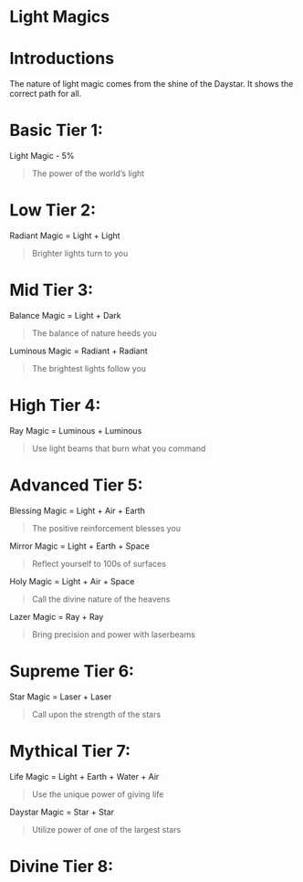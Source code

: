 # Light Magics

# Introductions
The nature of light magic comes from the shine of the Daystar. It shows the correct path for all.

# Basic Tier 1:
Light Magic - 5%
> The power of the world’s light

# Low Tier 2:
Radiant Magic = Light + Light
> Brighter lights turn to you

# Mid Tier 3:
Balance Magic = Light + Dark
> The balance of nature heeds you

Luminous Magic = Radiant + Radiant
> The brightest lights follow you

# High Tier 4:
Ray Magic = Luminous + Luminous
> Use light beams that burn what you command 

# Advanced Tier 5:
Blessing Magic = Light + Air + Earth
> The positive reinforcement blesses you

Mirror Magic = Light + Earth + Space
> Reflect yourself to 100s of surfaces

Holy Magic = Light + Air + Space
> Call the divine nature of the heavens

Lazer Magic = Ray + Ray
> Bring precision and power with laserbeams

# Supreme Tier 6:
Star Magic = Laser + Laser
> Call upon the strength of the stars 


# Mythical Tier 7:
Life Magic = Light + Earth + Water + Air
> Use the unique power of giving life

Daystar Magic = Star + Star
> Utilize power of one of the largest stars

# Divine Tier 8: